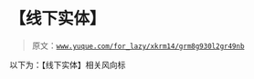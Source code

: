 # 【线下实体】

> 原文：[`www.yuque.com/for_lazy/xkrm14/grm8g930l2gr49nb`](https://www.yuque.com/for_lazy/xkrm14/grm8g930l2gr49nb)

以下为：【线下实体】相关风向标


